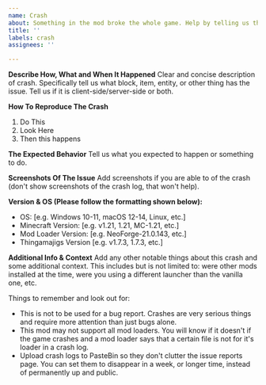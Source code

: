 ```yaml
---
name: Crash
about: Something in the mod broke the whole game. Help by telling us the issue!
title: ''
labels: crash
assignees: ''

---
```


**Describe How, What and When It Happened**
Clear and concise description of crash. Specifically tell us what block, item, entity, or other thing has the issue. Tell us if it is client-side/server-side or both.

**How To Reproduce The Crash**
1) Do This
2) Look Here
3) Then this happens

**The Expected Behavior**
Tell us what you expected to happen or something to do.

**Screenshots Of The Issue**
Add screenshots if you are able to of the crash (don't show screenshots of the crash log, that won't help).

**Version & OS (Please follow the formatting shown below):**
 - OS: [e.g. Windows 10-11, macOS 12-14, Linux, etc.]
 - Minecraft Version: [e.g. v1.21, 1.21, MC-1.21, etc.]
 - Mod Loader Version: [e.g. NeoForge-21.0.143, etc.]
 - Thingamajigs Version [e.g. v1.7.3, 1.7.3, etc.]

**Additional Info & Context**
Add any other notable things about this crash and some additional context. This includes but is not limited to: were other mods installed at the time, were you using a different launcher than the vanilla one, etc.

Things to remember and look out for:
- This is not to be used for a bug report. Crashes are very serious things and require more attention than just bugs alone.
- This mod may not support all mod loaders. You will know if it doesn't if the game crashes and a mod loader says that a certain file is not for it's loader in a crash log.
- Upload crash logs to PasteBin so they don't clutter the issue reports page. You can set them to disappear in a week, or longer time, instead of permanently up and public.
